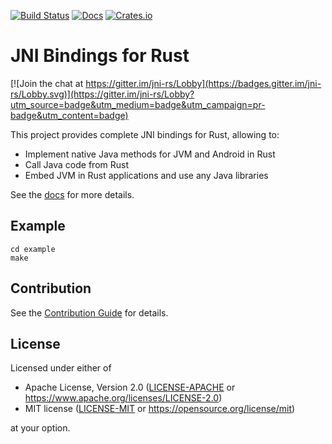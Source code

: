 [![Build Status](https://github.com/jni-rs/jni-rs/actions/workflows/ci.yml/badge.svg)](https://github.com/jni-rs/jni-rs/actions)
[![Docs](https://docs.rs/jni/badge.svg)](https://docs.rs/jni)
[![Crates.io](https://img.shields.io/crates/v/jni.svg)](https://crates.io/crates/jni)

# JNI Bindings for Rust

[![Join the chat at https://gitter.im/jni-rs/Lobby](https://badges.gitter.im/jni-rs/Lobby.svg)](https://gitter.im/jni-rs/Lobby?utm_source=badge&utm_medium=badge&utm_campaign=pr-badge&utm_content=badge)

This project provides complete JNI bindings for Rust, allowing to:

- Implement native Java methods for JVM and Android in Rust
- Call Java code from Rust
- Embed JVM in Rust applications and use any Java libraries

See the [docs](https://docs.rs/jni) for more details.

## Example

```shell
cd example
make
```

## Contribution

See the [Contribution Guide](CONTRIBUTING.md) for details.

## License

Licensed under either of

* Apache License, Version 2.0 ([LICENSE-APACHE](LICENSE-APACHE) or https://www.apache.org/licenses/LICENSE-2.0)
* MIT license ([LICENSE-MIT](LICENSE-MIT) or https://opensource.org/license/mit)

at your option.
